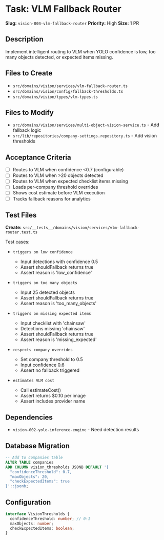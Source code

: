 # Task: VLM Fallback Router

**Slug:** `vision-004-vlm-fallback-router`
**Priority:** High
**Size:** 1 PR

## Description
Implement intelligent routing to VLM when YOLO confidence is low, too many objects detected, or expected items missing.

## Files to Create
- `src/domains/vision/services/vlm-fallback-router.ts`
- `src/domains/vision/config/fallback-thresholds.ts`
- `src/domains/vision/types/vlm-types.ts`

## Files to Modify
- `src/domains/vision/services/multi-object-vision-service.ts` - Add fallback logic
- `src/lib/repositories/company-settings.repository.ts` - Add vision thresholds

## Acceptance Criteria
- [ ] Routes to VLM when confidence <0.7 (configurable)
- [ ] Routes to VLM when >20 objects detected
- [ ] Routes to VLM when expected checklist items missing
- [ ] Loads per-company threshold overrides
- [ ] Shows cost estimate before VLM execution
- [ ] Tracks fallback reasons for analytics

## Test Files
**Create:** `src/__tests__/domains/vision/services/vlm-fallback-router.test.ts`

Test cases:
- `triggers on low confidence`
  - Input detections with confidence 0.5
  - Assert shouldFallback returns true
  - Assert reason is 'low_confidence'
  
- `triggers on too many objects`
  - Input 25 detected objects
  - Assert shouldFallback returns true
  - Assert reason is 'too_many_objects'
  
- `triggers on missing expected items`
  - Input checklist with 'chainsaw'
  - Detections missing 'chainsaw'
  - Assert shouldFallback returns true
  - Assert reason is 'missing_expected'
  
- `respects company overrides`
  - Set company threshold to 0.5
  - Input confidence 0.6
  - Assert no fallback triggered
  
- `estimates VLM cost`
  - Call estimateCost()
  - Assert returns $0.10 per image
  - Assert includes provider name

## Dependencies
- `vision-002-yolo-inference-engine` - Need detection results

## Database Migration
```sql
-- Add to companies table
ALTER TABLE companies 
ADD COLUMN vision_thresholds JSONB DEFAULT '{
  "confidenceThreshold": 0.7,
  "maxObjects": 20,
  "checkExpectedItems": true
}'::jsonb;
```

## Configuration
```typescript
interface VisionThresholds {
  confidenceThreshold: number; // 0-1
  maxObjects: number;
  checkExpectedItems: boolean;
}
```